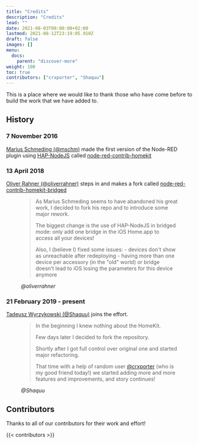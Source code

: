 ```yaml
---
title: "Credits"
description: "Credits"
lead: ""
date: 2021-08-03T00:00:00+02:00
lastmod: 2021-08-12T23:19:05.910Z
draft: false
images: []
menu:
  docs:
    parent: "discover-more"
weight: 100
toc: true
contributors: ["crxporter", "Shaquu"]
---
```


This is a place where we would like to thank those who have come before to build the work that we have added to.

## History

### 7 November 2016
[Marius Schmeding (@mschm)](https://github.com/mschm) made the first version of the Node-RED plugin using [HAP-NodeJS](https://github.com/homebridge/HAP-NodeJS) called [node-red-contrib-homekit](https://www.npmjs.com/package/node-red-contrib-homekit)

### 13 April 2018

[Oliver Rahner (@oliverrahner)](https://github.com/oliverrahner) steps in and makes a fork called [node-red-contrib-homekit-bridged](https://www.npmjs.com/package/node-red-contrib-homekit-bridged)

<figure>
<blockquote class="blockquote">
<p>As Marius Schmeding seems to have abandoned his great work, I decided to fork his repo and to introduce some major rework.</p>
<p>The biggest change is the use of HAP-NodeJS in bridged mode: only add one bridge in the iOS Home.app to access all your devices!</p>
Also, I (believe I) fixed some issues:
- devices don't show as unreachable after redeploying
- having more than one device per accessory (in the "old" world) or bridge doesn't lead to iOS losing the parameters for this device anymore
</blockquote>
<figcaption class="blockquote-footer">
<cite title="Oliver Rahner">@oliverrahner</cite>
</figcaption>
</figure>

### 21 February 2019 - present

[Tadeusz Wyrzykowski (@Shaquu)](https://github.com/Shaquu) joins the effort.

<figure>
<blockquote class="blockquote">
<p>In the beginning I knew nothing about the HomeKit.</p>
<p>Few days later I decided to fork the repository.</p>
<p>Shortly after I got full control over original one and started major refactoring.</p>
<p>That time with a help of random user <a href="https://github.com/crxporter">@crxporter</a> (who is my good friend today!) we started adding more and more features and improvements, and story continues!</p>
</blockquote>
<figcaption class="blockquote-footer">
<cite title="Tadeusz Wyrzykowski">@Shaquu</cite>
</figcaption>
</figure>

## Contributors

Thanks to all of our contributors for their work and effort!

{{< contributors >}}
